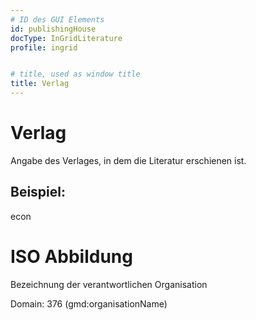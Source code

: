 ```yaml
---
# ID des GUI Elements
id: publishingHouse
docType: InGridLiterature
profile: ingrid


# title, used as window title
title: Verlag
---
```


# Verlag

Angabe des Verlages, in dem die Literatur erschienen ist.

## Beispiel:

econ

# ISO Abbildung

Bezeichnung der verantwortlichen Organisation

Domain: 376 (gmd:organisationName)
